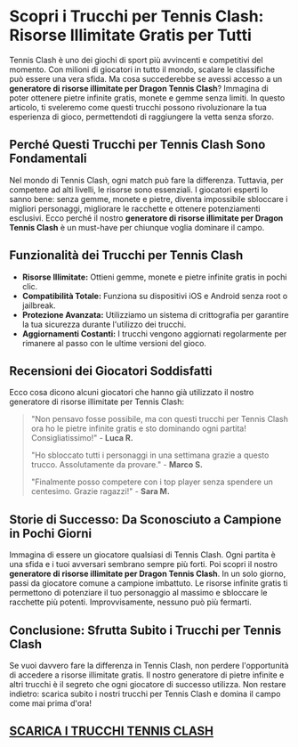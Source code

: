 <h1>Scopri i Trucchi per Tennis Clash: Risorse Illimitate Gratis per Tutti</h1>

<p>Tennis Clash è uno dei giochi di sport più avvincenti e competitivi del momento. Con milioni di giocatori in tutto il mondo, scalare le classifiche può essere una vera sfida. Ma cosa succederebbe se avessi accesso a un <strong>generatore di risorse illimitate per Dragon Tennis Clash</strong>? Immagina di poter ottenere pietre infinite gratis, monete e gemme senza limiti. In questo articolo, ti sveleremo come questi trucchi possono rivoluzionare la tua esperienza di gioco, permettendoti di raggiungere la vetta senza sforzo.</p>

<h2>Perché Questi Trucchi per Tennis Clash Sono Fondamentali</h2>

<p>Nel mondo di Tennis Clash, ogni match può fare la differenza. Tuttavia, per competere ad alti livelli, le risorse sono essenziali. I giocatori esperti lo sanno bene: senza gemme, monete e pietre, diventa impossibile sbloccare i migliori personaggi, migliorare le racchette e ottenere potenziamenti esclusivi. Ecco perché il nostro <strong>generatore di risorse illimitate per Dragon Tennis Clash</strong> è un must-have per chiunque voglia dominare il campo.</p>

<h2>Funzionalità dei Trucchi per Tennis Clash</h2>

<ul>
  <li><strong>Risorse Illimitate:</strong> Ottieni gemme, monete e pietre infinite gratis in pochi clic.</li>
  <li><strong>Compatibilità Totale:</strong> Funziona su dispositivi iOS e Android senza root o jailbreak.</li>
  <li><strong>Protezione Avanzata:</strong> Utilizziamo un sistema di crittografia per garantire la tua sicurezza durante l'utilizzo dei trucchi.</li>
  <li><strong>Aggiornamenti Costanti:</strong> I trucchi vengono aggiornati regolarmente per rimanere al passo con le ultime versioni del gioco.</li>
</ul>

<h2>Recensioni dei Giocatori Soddisfatti</h2>

<p>Ecco cosa dicono alcuni giocatori che hanno già utilizzato il nostro generatore di risorse illimitate per Tennis Clash:</p>

<blockquote>
  <p>"Non pensavo fosse possibile, ma con questi trucchi per Tennis Clash ora ho le pietre infinite gratis e sto dominando ogni partita! Consigliatissimo!" - <strong>Luca R.</strong></p>
  <p>"Ho sbloccato tutti i personaggi in una settimana grazie a questo trucco. Assolutamente da provare." - <strong>Marco S.</strong></p>
  <p>"Finalmente posso competere con i top player senza spendere un centesimo. Grazie ragazzi!" - <strong>Sara M.</strong></p>
</blockquote>

<h2>Storie di Successo: Da Sconosciuto a Campione in Pochi Giorni</h2>

<p>Immagina di essere un giocatore qualsiasi di Tennis Clash. Ogni partita è una sfida e i tuoi avversari sembrano sempre più forti. Poi scopri il nostro <strong>generatore di risorse illimitate per Dragon Tennis Clash</strong>. In un solo giorno, passi da giocatore comune a campione imbattuto. Le risorse infinite gratis ti permettono di potenziare il tuo personaggio al massimo e sbloccare le racchette più potenti. Improvvisamente, nessuno può più fermarti.</p>

<h2>Conclusione: Sfrutta Subito i Trucchi per Tennis Clash</h2>

<p>Se vuoi davvero fare la differenza in Tennis Clash, non perdere l'opportunità di accedere a risorse illimitate gratis. Il nostro generatore di pietre infinite e altri trucchi è il segreto che ogni giocatore di successo utilizza. Non restare indietro: scarica subito i nostri trucchi per Tennis Clash e domina il campo come mai prima d'ora!</p>

## [SCARICA I TRUCCHI TENNIS CLASH](https://scaricasubitoveloceitagratis.click/scaricadownload.html)
